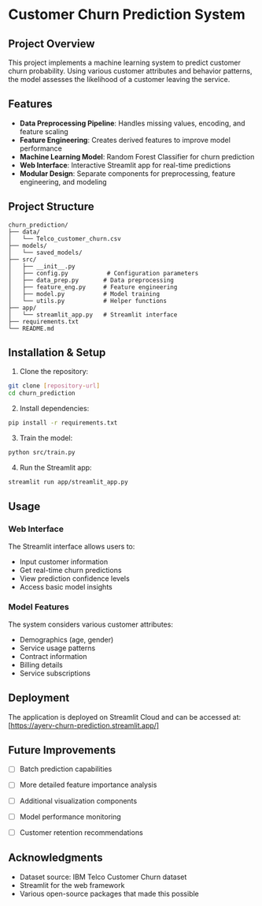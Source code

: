 # Customer Churn Prediction System

## Project Overview
This project implements a machine learning system to predict customer churn probability. Using various customer attributes and behavior patterns, the model assesses the likelihood of a customer leaving the service.

## Features
- **Data Preprocessing Pipeline**: Handles missing values, encoding, and feature scaling
- **Feature Engineering**: Creates derived features to improve model performance
- **Machine Learning Model**: Random Forest Classifier for churn prediction
- **Web Interface**: Interactive Streamlit app for real-time predictions
- **Modular Design**: Separate components for preprocessing, feature engineering, and modeling

## Project Structure
```plaintext
churn_prediction/
├── data/
│   └── Telco_customer_churn.csv
├── models/
│   └── saved_models/
├── src/
│   ├── __init__.py
│   ├── config.py           # Configuration parameters
│   ├── data_prep.py       # Data preprocessing
│   ├── feature_eng.py     # Feature engineering
│   ├── model.py           # Model training
│   └── utils.py           # Helper functions
├── app/
│   └── streamlit_app.py   # Streamlit interface
├── requirements.txt
└── README.md
```


## Installation & Setup

1. Clone the repository:
```bash
git clone [repository-url]
cd churn_prediction
```

2. Install dependencies:
```bash
pip install -r requirements.txt
```

3. Train the model:
```bash
python src/train.py
```

4. Run the Streamlit app:
```bash
streamlit run app/streamlit_app.py
```

## Usage

### Web Interface
The Streamlit interface allows users to:
- Input customer information
- Get real-time churn predictions
- View prediction confidence levels
- Access basic model insights

### Model Features
The system considers various customer attributes:
- Demographics (age, gender)
- Service usage patterns
- Contract information
- Billing details
- Service subscriptions

## Deployment
The application is deployed on Streamlit Cloud and can be accessed at: [https://ayerv-churn-prediction.streamlit.app/]

## Future Improvements
- [ ] Batch prediction capabilities
- [ ] More detailed feature importance analysis
- [ ] Additional visualization components
- [ ] Model performance monitoring
- [ ] Customer retention recommendations


## Acknowledgments
- Dataset source: IBM Telco Customer Churn dataset
- Streamlit for the web framework
- Various open-source packages that made this possible
